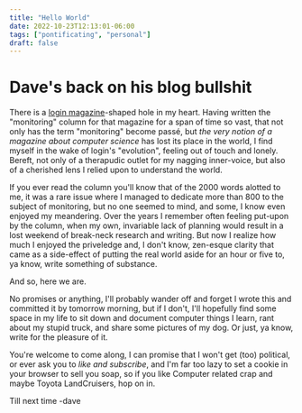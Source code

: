```yaml
---
title: "Hello World"
date: 2022-10-23T12:13:01-06:00
tags: ["pontificating", "personal"]
draft: false
---
```


# Dave's back on his blog bullshit
There is a [login magazine](https://www.usenix.org/publications/login)-shaped hole in my heart.  Having written the "monitoring" column for that magazine for a span of time so vast, that not only has the term "monitoring" become passé, but _the very notion of a magazine about computer science_ has lost its place in the world, I find myself in the wake of login's "evolution", feeling out of touch and lonely. Bereft, not only of a therapudic outlet for my nagging inner-voice, but also of a cherished lens I relied upon to understand the world.

If you ever read the column you'll know that of the 2000 words alotted to me, it was a rare issue where I managed to dedicate more than 800 to the subject of monitoring, but no one seemed to mind, and some, I know even enjoyed my meandering. Over the years I remember often feeling put-upon by the column, when my own, invariable lack of planning would result in a lost weekend of break-neck research and writing. But now I realize how much I enjoyed the priveledge and, I don't know, zen-esque clarity that came as a side-effect of putting the real world aside for an hour or five to, ya know, write something of substance.

And so, here we are.

No promises or anything, I'll probably wander off and forget I wrote this and committed it by tomorrow morning, but if I don't, I'll hopefully find some space in my life to sit down and document computer things I learn, rant about my stupid truck, and share some pictures of my dog. Or just, ya know, write for the pleasure of it.

You're welcome to come along, I can promise that I won't get (too) political, or ever ask you to _like and subscribe_, and I'm far too lazy to set a cookie in your browser to sell you soap, so if you like Computer related crap and maybe Toyota LandCruisers, hop on in.

Till next time
-dave
